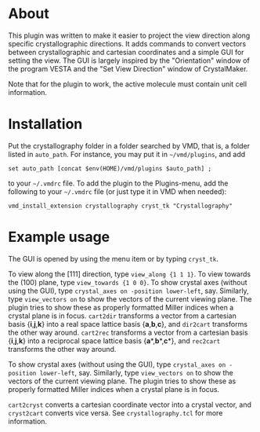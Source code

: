 # About

This plugin was written to make it easier to project the view direction along 
specific crystallographic directions. 
It adds commands to convert vectors between crystallographic and cartesian coordinates 
and a simple GUI for setting the view. The GUI is largely inspired by the "Orientation" 
window of the program VESTA and the "Set View Direction" window of CrystalMaker.

Note that for the plugin to work, the active molecule must contain unit cell information.

# Installation

Put the crystallography folder in a folder searched by VMD, that is, a folder
listed in `auto_path`. For instance, you may put it in `~/vmd/plugins`, and add

    set auto_path [concat $env(HOME)/vmd/plugins $auto_path] ;

to your `~/.vmdrc` file. To add the plugin to the Plugins-menu, add the following
to your `~/.vmdrc` file (or just type it in VMD when needed):

    vmd_install_extension crystallography cryst_tk "Crystallography"

# Example usage

The GUI is opened by using the menu item or by typing `cryst_tk`.

To view along the [111] direction, type `view_along {1 1 1}`.
To view towards the (100) plane, type `view_towards {1 0 0}`.
To show crystal axes (without using the GUI), type `crystal_axes on -position lower-left`, say. 
Similarly, type `view_vectors on` to show the vectors of the current viewing plane. 
The plugin tries to show these as properly formatted Miller indices when a crystal plane is in focus.
`cart2dir` transforms a vector from a cartesian basis {**i**,**j**,**k**} into a real space lattice basis {**a**,**b**,**c**}, 
and `dir2cart` transforms the other way around. 
`cart2rec` transforms a vector from a cartesian basis {**i**,**j**,**k**} into a reciprocal space lattice basis {**a**\*,**b**\*,**c**\*}, 
and `rec2cart` transforms the other way around. 

To show crystal axes (without using the GUI), type `crystal_axes on -position lower-left`, say.
Similarly, type `view_vectors on` to show the vectors of the current viewing plane. 
The plugin tries to show these as properly formatted Miller indices when a crystal plane
is in focus.

`cart2cryst` converts a cartesian coordinate vector into a crystal vector, and `cryst2cart` 
converts vice versa. See `crystallography.tcl` for more information.
